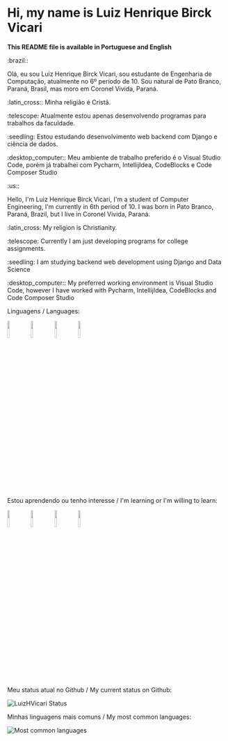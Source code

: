 <h1> Hi, my name is Luiz Henrique Birck Vicari </h1>
<b>This README file is available in Portuguese and English</b>
<div>
          <p>:brazil::</p>
          <p>Olá, eu sou Luiz Henrique Birck Vicari, sou estudante de Engenharia de Computação, atualmente no 6º período de 10. Sou natural de Pato Branco, Paraná, Brasil, mas moro em Coronel Vivida, Paraná.</p>
          <p>:latin_cross:: Minha religião é Cristã.</p>
          <p>:telescope: Atualmente estou apenas desenvolvendo programas para trabalhos da faculdade.</p>
          <p>:seedling: Estou estudando desenvolvimento web backend com Django e ciência de dados.</p>
          <p>:desktop_computer:: Meu ambiente de trabalho preferido é o Visual Studio Code, porém já trabalhei com Pycharm, IntellijIdea, CodeBlocks e Code Composer Studio</p>
</div>

<div>
          <p>:us::</p>
          <p>Hello, I'm Luiz Henrique Birck Vicari, I'm a student of Computer Engineering, I'm currently in 6th period of 10. I was born in Pato Branco, Paraná, Brazil, but I live in Coronel Vivida, Paraná.</p>
          <p>:latin_cross: My religion is Christianity.</p>
          <p>:telescope: Currently I am just developing programs for college assignments.</p>
          <p>:seedling: I am studying backend web development using Django and Data Science</p>
          <p>:desktop_computer:: My preferred working environment is Visual Studio Code, however I have worked with Pycharm, IntellijIdea, CodeBlocks and Code Composer Studio</p>
</div>
<div>
          <p>Linguagens / Languages:</p>
          <p>
                    <img src="https://cdn.jsdelivr.net/gh/devicons/devicon/icons/python/python-original.svg" width="10%"/> 
                    <img src="https://cdn.jsdelivr.net/gh/devicons/devicon/icons/c/c-original.svg" width="10%"/>    
                    <img src="https://cdn.jsdelivr.net/gh/devicons/devicon/icons/java/java-original.svg" width="10%"/> 
                    <img src="https://cdn.jsdelivr.net/gh/devicons/devicon/icons/matlab/matlab-original.svg" width="10%"/> 
          </p>
</div>
<div>
          <p>Estou aprendendo ou tenho interesse / I'm learning or I'm willing to learn:</p>
          <p>
                    <img src="https://cdn.jsdelivr.net/gh/devicons/devicon/icons/javascript/javascript-original.svg" width="10%"/>  
                    <img src="https://cdn.jsdelivr.net/gh/devicons/devicon/icons/ruby/ruby-plain.svg" width="10%"/>   
                    <img src="https://cdn.jsdelivr.net/gh/devicons/devicon/icons/flutter/flutter-original.svg" width="10%"/>
                    <img src="https://cdn.jsdelivr.net/gh/devicons/devicon/icons/typescript/typescript-original.svg" width="10%"/>
          </p>
</div>

Meu status atual no Github / My current status on Github:<p>
![LuizHVicari Status](https://github-readme-stats.vercel.app/api?username=LuizHVicari&show_icons=true)<p>
Minhas linguagens mais comuns / My most common languages:<p>
![Most common languages](https://github-readme-stats.vercel.app/api/top-langs/?username=LuizHVicari)
